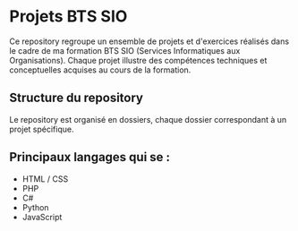 # Projets BTS SIO

Ce repository regroupe un ensemble de projets et d'exercices réalisés dans le cadre de ma formation BTS SIO (Services Informatiques aux Organisations). 
Chaque projet illustre des compétences techniques et conceptuelles acquises au cours de la formation.

## Structure du repository
Le repository est organisé en dossiers, chaque dossier correspondant à un projet spécifique. 

## Principaux langages qui se :
 - HTML / CSS
 - PHP
 - C#
 - Python
 - JavaScript
